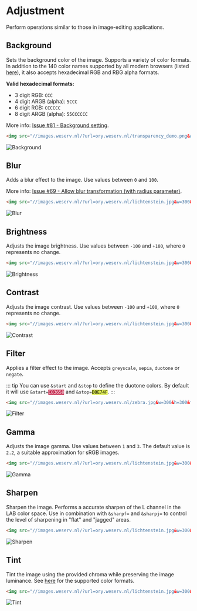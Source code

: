 # Adjustment

Perform operations similar to those in image-editing applications.

## Background <Parameter text="&bg="/>

Sets the background color of the image. Supports a variety of color
formats. In addition to the 140 color names supported by all modern browsers (listed [here](supported-colors.md)),
it also accepts hexadecimal RGB and RBG alpha formats.

**Valid hexadecimal formats:**
- 3 digit RGB: `CCC`
- 4 digit ARGB (alpha): `5CCC`
- 6 digit RGB: `CCCCCC`
- 8 digit ARGB (alpha): `55CCCCCC`

More info: [Issue #81 - Background setting](https://github.com/weserv/images/issues/81).

```html
<img src="//images.weserv.nl/?url=ory.weserv.nl/transparency_demo.png&w=400&bg=black">
```
![Background](/?url=ory.weserv.nl/transparency_demo.png&w=400&bg=black)

## Blur <Parameter text="&blur="/>

Adds a blur effect to the image. Use values between `0` and `100`.

More info: [Issue #69 - Allow blur transformation (with radius parameter)](https://github.com/weserv/images/issues/69).

```html
<img src="//images.weserv.nl/?url=ory.weserv.nl/lichtenstein.jpg&w=300&blur=5">
```
![Blur](/?url=ory.weserv.nl/lichtenstein.jpg&w=300&blur=5)

## Brightness <Parameter text="&bri="/>

Adjusts the image brightness. Use values between `-100` and `+100`, where `0` represents no change.

```html
<img src="//images.weserv.nl/?url=ory.weserv.nl/lichtenstein.jpg&w=300&bri=-25">
```
![Brightness](/?url=ory.weserv.nl/lichtenstein.jpg&w=300&bri=-25)

## Contrast <Parameter text="&con="/>

Adjusts the image contrast. Use values between `-100` and `+100`, where `0` represents no change.

```html
<img src="//images.weserv.nl/?url=ory.weserv.nl/lichtenstein.jpg&w=300&con=25">
```
![Contrast](/?url=ory.weserv.nl/lichtenstein.jpg&w=300&con=25)

## Filter <Parameter text="&filt="/>

Applies a filter effect to the image. Accepts `greyscale`, `sepia`, `duotone` or `negate`.

::: tip
You can use `&start` and `&stop` to define the duotone colors. By default it will use
<code>&start=<span style="background:#C83658;color:white;">C83658</span></code> and
<code>&stop=<span style="background:#D8E74F;color:black;">D8E74F</span></code>.
:::

```html
<img src="//images.weserv.nl/?url=ory.weserv.nl/zebra.jpg&w=300&h=300&fit=cover&a=focal-82-0&filt=duotone">
```
![Filter](/?url=ory.weserv.nl/zebra.jpg&w=300&h=300&fit=cover&a=focal-82-0&filt=duotone)

## Gamma <Parameter text="&gam="/>

Adjusts the image gamma. Use values between `1` and `3`. The default value is `2.2`, a suitable
approximation for sRGB images.

```html
<img src="//images.weserv.nl/?url=ory.weserv.nl/lichtenstein.jpg&w=300&gam=3">
```
![Gamma](/?url=ory.weserv.nl/lichtenstein.jpg&w=300&gam=3)

## Sharpen <Parameter text="&sharp="/>

Sharpen the image. Performs a accurate sharpen of the L channel in the LAB color space. Use in combination with
`&sharpf=` and `&sharpj=` to control the level of sharpening in "flat" and "jagged" areas.

```html
<img src="//images.weserv.nl/?url=ory.weserv.nl/lichtenstein.jpg&w=300&sharp=3">
```
![Sharpen](/?url=ory.weserv.nl/lichtenstein.jpg&w=300&sharp=3)

## Tint <Parameter text="&tint="/><Badge text="New!" type="warn" vertical="middle"/>

Tint the image using the provided chroma while preserving the image luminance. See [here](adjustment.md#background)
for the supported color formats.

```html
<img src="//images.weserv.nl/?url=ory.weserv.nl/lichtenstein.jpg&w=300&tint=red">
```
![Tint](/?url=ory.weserv.nl/lichtenstein.jpg&w=300&tint=red)
